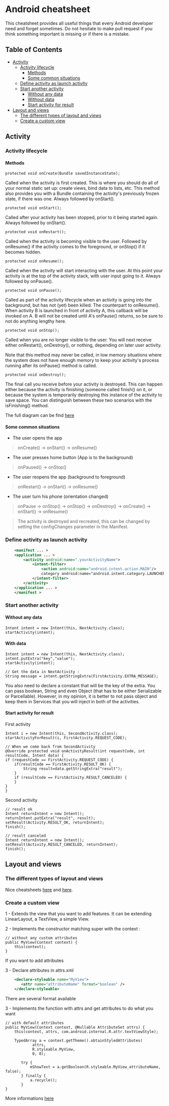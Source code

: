 # Android cheatsheet #

This cheatsheet provides all useful things that every Android developer need and forget sometimes. Do not hesitate to make pull request if you think something important is missing or if there is a mistake.

## Table of Contents
  - [Activity](#activity)
    - [Activity lifecycle](#activity-lifecycle)
        - [Methods](#methods)
        - [Some common situations](#some-common-situations)
    - [Define activity as launch activity](#define-activity-as-launch-activity)
    - [Start another activity](#start-another-activity)
        - [Without any data](#without-any-data)
        - [Without data](#without-data)
        - [Start activity for result](#start-activity-for-result)
  - [Layout and views](#layout-and-views)
    - [The different types of layout and views](#the-different-types-of-layout-and-views)
    - [Create a custom view](#create-a-custom-view)

## Activity ##
### Activity lifecycle ###

#### Methods ####
    protected void onCreate(Bundle savedInstanceState);

Called when the activity is first created. This is where you should do all of your normal static set up: 
create views, bind data to lists, etc. This method also provides you with a Bundle containing the 
activity's previously frozen state, if there was one. Always followed by onStart().

    protected void onStart();

Called after your activity has been stopped, prior to it being started again. Always followed by onStart().

    protected void onRestart();

Called when the activity is becoming visible to the user. Followed by onResume() if the activity comes to the foreground, or onStop() if it becomes hidden.

    protected void onResume();

Called when the activity will start interacting with the user. At this point your activity is at the top of the activity stack, with user input going to it. Always followed by onPause().

    protected void onPause();

Called as part of the activity lifecycle when an activity is going into the background, but has not (yet) been killed. The counterpart to onResume(). When activity B is launched in front of activity A, this callback will be invoked on A. B will not be created until A's onPause() returns, so be sure to not do anything lengthy here.

    protected void onStop();

Called when you are no longer visible to the user. You will next receive either onRestart(), onDestroy(), or nothing, depending on later user activity.

Note that this method may never be called, in low memory situations where the system does not have enough memory to keep your activity's process running after its onPause() method is called.

    protected void onDestroy();

The final call you receive before your activity is destroyed. This can happen either because the activity is finishing (someone called finish() on it, or because the system is temporarily destroying this instance of the activity to save space. You can distinguish between these two scenarios with the isFinishing() method.

The full diagram can be find [here](https://developer.android.com/images/activity_lifecycle.png)

#### Some common situations ####

* The user opens the app
>    onCreate() -> onStart() ->  onResume()

* The user presses home button (App is to the background)
>    onPaused() -> onStop()

* The user reopens the app (background to foreground)
>    onRestart() -> onStart() -> onResume()

* The user turn his phone (orientation changed)
> onPause -> onStop() -> onStop() -> onDestroy() -> onCreate() -> onStart() -> onResume()

> The activity is destroyed and recreated, this can be changed by setting the configChanges parameter in the Manifest.

### Define activity as launch activity
```xml
    <manifest ... >
	<application ... >
		<activity android:name=".yourActivityName"> 
			<intent-filter> 
				<action android:name="android.intent.action.MAIN"/> 
				category android:name="android.intent.category.LAUNCHER"/>
			</intent-filter> 
		</activity>
	</application ... >
    </manifest >
```

### Start another activity
#### Without any data ####

    Intent intent = new Intent(this, NextActivity.class);
    startActivity(intent);

#### With data  ####
    
    Intent intent = new Intent(this, NextActivity.class);
    intent.putExtra("key","value");
    startActivity(intent);
    
    // Get the data in NextActivity :
    String message = intent.getStringExtra(FirstActivity.EXTRA_MESSAGE);
    
You also need to declare a constant that will be the key of the extra. You can pass boolean, String and even Object (that has to be either Serializable or Parcellable). However, in my opinion, it is better to not pass object and keep them in Services that you will inject in both of the activities.

#### Start activity for result ####

First activity

    Intent i = new Intent(this, SecondActivity.class); 
    startActivityForResult(i, FirstActivity.REQUEST_CODE);
    
    // When we come back from SecondActivity
    @Override protected void onActivityResult(int requestCode, int resultCode, Intent data) {
	if (requestCode == FirstActivity.REQUEST_CODE) { 
		if(resultCode == FirstActivity.RESULT_OK) { 
			String result=data.getStringExtra("result");
		} 
		if (resultCode == FirstActivity.RESULT_CANCELED) { 
		} 
	} 
    }

Second activity

    // result ok
    Intent returnIntent = new Intent(); 
    returnIntent.putExtra("result", result); 
    setResult(Activity.RESULT_OK, returnIntent); 
    finish();
    
    // result canceled
    Intent returnIntent = new Intent(); 
    setResult(Activity.RESULT_CANCELED, returnIntent);
    finish();

## Layout and views ##
### The different types of layout and views ###

Nice cheatsheets [here](http://labs.udacity.com/images/Layout-Cheat-Sheet.pdf) and [here](http://labs.udacity.com/images/Common-Android-Views-Cheat-Sheet.pdf).

### Create a custom view ###

1 - Extends the view that you want to add features. It can be extending LinearLayout, a TextView, a simple View.

2 - Implements the constructor matching super with the context :

    // without any custom attributes
    public MyView(Context context) {
        this(context);
    }

If you want to add attributes

3 - Declare attributes in attrs.xml

```xml
    <declare-styleable name="MyView">
       <attr name="attributeName" format="boolean" />
    </declare-styleable>
```

There are several format available

3 - Implements the function with attrs and get attributes to do what you want

    // with default attributes
    public MyView(Context context, @Nullable AttributeSet attrs) {
        this(context, attrs, com.android.internal.R.attr.textViewStyle);

        TypedArray a = context.getTheme().obtainStyledAttributes(
                attrs,
                R.styleable.MyView,
                0, 0);

           try {
               mShowText = a.getBoolean(R.styleable.MyView_attributeName, false);
           } finally {
               a.recycle();
           }
    }

More informations [here](https://developer.android.com/training/custom-views/create-view.html#customattr)
